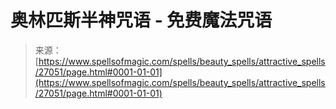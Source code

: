 <!--yml

category: 未分类

date: 2024-06-12 19:15:41

-->

# 奥林匹斯半神咒语 - 免费魔法咒语

> 来源：[https://www.spellsofmagic.com/spells/beauty_spells/attractive_spells/27051/page.html#0001-01-01](https://www.spellsofmagic.com/spells/beauty_spells/attractive_spells/27051/page.html#0001-01-01)
